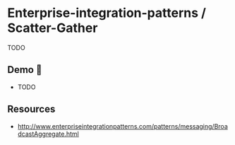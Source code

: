 # Enterprise-integration-patterns / Scatter-Gather

TODO

## Demo 🎉

* TODO

## Resources

* <http://www.enterpriseintegrationpatterns.com/patterns/messaging/BroadcastAggregate.html>
